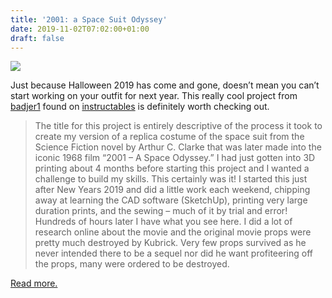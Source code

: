 ```yaml
---
title: '2001: a Space Suit Odyssey'
date: 2019-11-02T07:02:00+01:00
draft: false
---
```


[![](https://cdn-blog.adafruit.com/uploads/2019/10/FGMJMFBK1WQLH99.LARGE_.jpg)](https://www.instructables.com/id/2001-a-Space-Suit-Odyssey/)

Just because Halloween 2019 has come and gone, doesn’t mean you can’t start working on your outfit for next year. This really cool project from [badjer1](https://www.instructables.com/member/badjer1/) found on [instructables](https://www.instructables.com/id/2001-a-Space-Suit-Odyssey/) is definitely worth checking out.

> The title for this project is entirely descriptive of the process it took to create my version of a replica costume of the space suit from the Science Fiction novel by Arthur C. Clarke that was later made into the iconic 1968 film “2001 – A Space Odyssey.” I had just gotten into 3D printing about 4 months before starting this project and I wanted a challenge to build my skills. This certainly was it! I started this just after New Years 2019 and did a little work each weekend, chipping away at learning the CAD software (SketchUp), printing very large duration prints, and the sewing – much of it by trial and error! Hundreds of hours later I have what you see here. I did a lot of research online about the movie and the original movie props were pretty much destroyed by Kubrick. Very few props survived as he never intended there to be a sequel nor did he want profiteering off the props, many were ordered to be destroyed.

[Read more.](https://www.instructables.com/id/2001-a-Space-Suit-Odyssey/)
